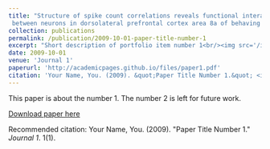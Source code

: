 ```yaml
---
title: "Structure of spike count correlations reveals functional interactions
 between neurons in dorsolateral prefrontal cortex area 8a of behaving primates"
collection: publications
permalink: /publication/2009-10-01-paper-title-number-1
excerpt: "Short description of portfolio item number 1<br/><img src='/images/500x300.png'>"
date: 2009-10-01
venue: 'Journal 1'
paperurl: 'http://academicpages.github.io/files/paper1.pdf'
citation: 'Your Name, You. (2009). &quot;Paper Title Number 1.&quot; <i>Journal 1</i>. 1(1).'
---
```

This paper is about the number 1. The number 2 is left for future work.

[Download paper here](http://academicpages.github.io/files/paper1.pdf)

Recommended citation: Your Name, You. (2009). "Paper Title Number 1." <i>Journal 1</i>. 1(1).
